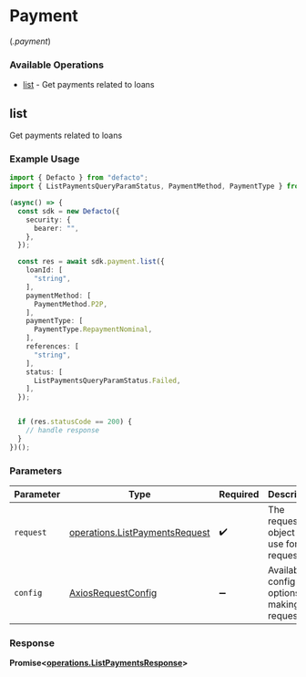 # Payment
(*.payment*)

### Available Operations

* [list](#list) - Get payments related to loans

## list

Get payments related to loans

### Example Usage

```typescript
import { Defacto } from "defacto";
import { ListPaymentsQueryParamStatus, PaymentMethod, PaymentType } from "defacto/dist/sdk/models/operations";

(async() => {
  const sdk = new Defacto({
    security: {
      bearer: "",
    },
  });

  const res = await sdk.payment.list({
    loanId: [
      "string",
    ],
    paymentMethod: [
      PaymentMethod.P2P,
    ],
    paymentType: [
      PaymentType.RepaymentNominal,
    ],
    references: [
      "string",
    ],
    status: [
      ListPaymentsQueryParamStatus.Failed,
    ],
  });


  if (res.statusCode == 200) {
    // handle response
  }
})();
```

### Parameters

| Parameter                                                                        | Type                                                                             | Required                                                                         | Description                                                                      |
| -------------------------------------------------------------------------------- | -------------------------------------------------------------------------------- | -------------------------------------------------------------------------------- | -------------------------------------------------------------------------------- |
| `request`                                                                        | [operations.ListPaymentsRequest](../../models/operations/listpaymentsrequest.md) | :heavy_check_mark:                                                               | The request object to use for the request.                                       |
| `config`                                                                         | [AxiosRequestConfig](https://axios-http.com/docs/req_config)                     | :heavy_minus_sign:                                                               | Available config options for making requests.                                    |


### Response

**Promise<[operations.ListPaymentsResponse](../../models/operations/listpaymentsresponse.md)>**

